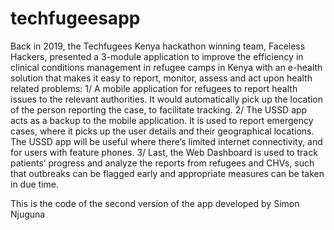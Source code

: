 # techfugeesapp

Back in 2019, the Techfugees Kenya hackathon winning team, Faceless Hackers, presented a 3-module application to improve the efficiency in clinical conditions management in refugee camps in Kenya with an e-health solution that makes it easy to report, monitor, assess and act upon health related problems: 1/ A mobile application for refugees to report health issues to the relevant authorities. It would automatically pick up the location of the person reporting the case, to facilitate tracking. 2/ The USSD app acts as a backup to the mobile application. It is used to report emergency cases, where it picks up the user details and their geographical locations. The USSD app will be useful where there’s limited internet connectivity, and for users with feature phones. 3/ Last, the Web Dashboard is used to track patients’ progress and analyze the reports from refugees and CHVs, such that outbreaks can be flagged early and appropriate measures can be taken in due time.

This is the code of the second version of the app developed by Simon Njuguna

